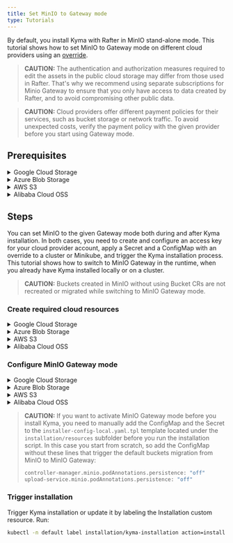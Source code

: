 ```yaml
---
title: Set MinIO to Gateway mode
type: Tutorials
---
```


By default, you install Kyma with Rafter in MinIO stand-alone mode. This tutorial shows how to set MinIO to Gateway mode on different cloud providers using an [override](/root/kyma/#configuration-helm-overrides-for-kyma-installation).

>**CAUTION:** The authentication and authorization measures required to edit the assets in the public cloud storage may differ from those used in Rafter. That's why we recommend using separate subscriptions for Minio Gateway to ensure that you only have access to data created by Rafter, and to avoid compromising other public data.

>**CAUTION:** Cloud providers offer different payment policies for their services, such as bucket storage or network traffic. To avoid unexpected costs, verify the payment policy with the given provider before you start using Gateway mode.

## Prerequisites

<div tabs name="prerequisites" group="gateway-mode">
  <details>
  <summary label="google-cloud-storage">
  Google Cloud Storage
  </summary>

- [kubectl](https://kubernetes.io/docs/tasks/tools/install-kubectl/)
- [gcloud](https://cloud.google.com/sdk/gcloud/)
- [Google Cloud Platform (GCP)](https://cloud.google.com) project

  </details>
  <details>
  <summary label="azure-blob-storage">
  Azure Blob Storage
  </summary>

- [kubectl](https://kubernetes.io/docs/tasks/tools/install-kubectl/)
- [Azure CLI](https://docs.microsoft.com/en-us/cli/azure)
- [Microsoft Azure](http://azure.com) subscription

  </details>
  <details>
  <summary label="aws-s3">
  AWS S3
  </summary>

>**CAUTION:** AWS S3 Gateway mode was only tested manually on Kyma 1.6. Currently, there is no automated pipeline for it in Kyma.

- [kubectl](https://kubernetes.io/docs/tasks/tools/install-kubectl/)
- [Amazon Web Services (AWS)](https://aws.amazon.com) account

  </details>
  <details>
  <summary label="alibaba-cloud-oss">
  Alibaba Cloud OSS
  </summary>

>**CAUTION:** Alibaba Cloud OSS Gateway mode was only tested manually on Kyma 1.6. Currently, there is no automated pipeline for it in Kyma.

- [kubectl](https://kubernetes.io/docs/tasks/tools/install-kubectl/)
- [Alibaba Cloud](https://alibabacloud.com) account

  </details>
</div>


## Steps

You can set MinIO to the given Gateway mode both during and after Kyma installation. In both cases, you need to create and configure an access key for your cloud provider account, apply a Secret and a ConfigMap with an override to a cluster or Minikube, and trigger the Kyma installation process. This tutorial shows how to switch to MinIO Gateway in the runtime, when you already have Kyma installed locally or on a cluster.

>**CAUTION:** Buckets created in MinIO without using Bucket CRs are not recreated or migrated while switching to MinIO Gateway mode.

### Create required cloud resources

<div tabs name="create-required-cloud-resources" group="gateway-mode">
  <details>
  <summary label="google-cloud-storage">
  Google Cloud Storage
  </summary>

Create a Google service account that has a private key and the **Storage Admin** role permissions. Follow these steps:

1. Run the `export {VARIABLE}={value}` command to set up the following environment variables, where:

    - **SA_NAME** is the name of the service account.
    - **SA_DISPLAY_NAME** is the display name of the service account.
    - **PROJECT** is the GCP project ID.
    - **SECRET_FILE** is the path to the private key.
    - **ROLE** is the **Storage Admin** role bound to the service account.

    Example:

    ```bash
    export SA_NAME=my-service-account
    export SA_DISPLAY_NAME=service-account
    export PROJECT=test-project-012345
    export SECRET_FILE=my-private-key-path
    export ROLE=roles/storage.admin
    ```

2. When you communicate with Google Cloud for the first time, set the context for your Google Cloud project. Run this command:

    ```bash
    gcloud config set project $PROJECT
    ```

3. Create a service account. Run:

    ```bash
    gcloud iam service-accounts create $SA_NAME --display-name $SA_DISPLAY_NAME
    ```

4. Add a policy binding for the **Storage Admin** role to the service account. Run:

    ```bash
    gcloud projects add-iam-policy-binding $PROJECT --member=serviceAccount:$SA_NAME@$PROJECT.iam.gserviceaccount.com --role=$ROLE
    ```

5. Create a private key for the service account:

    ```bash
    gcloud iam service-accounts keys create $SECRET_FILE --iam-account=$SA_NAME@$PROJECT.iam.gserviceaccount.com
    ```

6. Export the private key as an environment variable:

    ```bash
    export GCS_KEY_JSON=$(< "$SECRET_FILE" base64 | tr -d '\n')
    ```

  </details>
  <details>
  <summary label="azure-blob-storage">
  Azure Blob Storage
  </summary>

Create an Azure resource group and a storage account. Follow these steps:

1. Run the `export {VARIABLE}={value}` command to set up the following environment variables, where:

    - **AZ_ACCOUNT_NAME** is the name of the storage account.
    - **AZ_RESOURCE_GROUP** is the name of the resource group.
    - **AZ_RESOURCE_GROUP_LOCATION** is the location of the resource group.
    - **AZ_SUBSCRIPTION** is the ID of the Azure subscription.

    Example:

    ```bash
    export AZ_ACCOUNT_NAME=accountname
    export AZ_RESOURCE_GROUP=my-resource-group
    export AZ_RESOURCE_GROUP_LOCATION=westeurope
    export AZ_SUBSCRIPTION=123456-123456-123456-1234567
    ```

2. When you communicate with Microsoft Azure for the first time, log into your Azure account. Run this command:

    ```bash
    az login
    ```

3. Create a resource group. Run:

    ```bash
    az group create --name ${AZ_RESOURCE_GROUP} --location ${AZ_RESOURCE_GROUP_LOCATION} --subscription ${AZ_SUBSCRIPTION}
    ```

4. Create a storage account. Run:

    ```bash
    az storage account create --name ${AZ_ACCOUNT_NAME} --resource-group ${AZ_RESOURCE_GROUP} --subscription ${AZ_SUBSCRIPTION}
    ```

5. Export the access key as an environment variable:

    ```bash
    export AZ_ACCOUNT_KEY=$(az storage account keys list --account-name "${AZ_ACCOUNT_NAME}" --resource-group "${AZ_RESOURCE_GROUP}" --query "[?keyName=='key1'].value" --output tsv | base64)
    ```

  </details>
  <details>
  <summary label="aws-s3">
  AWS S3
  </summary>

Create an AWS access key for an IAM user. Follow these steps:

1. Access the [AWS Identity and Access Management console](https://console.aws.amazon.com/iam/).
2. In the left navigation panel, select **Users**.
3. Choose the user whose access keys you want to create, and select the **Security credentials** tab.
4. In the **Access keys** section, select **Create access key**.
5. Export the access and secret keys as environment variables:

    ```bash
    export AWS_ACCESS_KEY={your-access-ID}
    export AWS_SECRET_KEY={your-secret-key}
    ```

  </details>
  <details>
  <summary label="alibaba-cloud-oss">
  Alibaba Cloud OSS
  </summary>

Create an Alibaba Cloud access key for a user. Follow these steps:

1. Access the [Resource Access Management console](https://ram.console.aliyun.com).
2. In the left navigation panel, select **User**.
3. Choose the user whose access keys you want to create.
4. Click **Create AccessKey** in the **User AccessKey** section.
5. Export the access and secret keys as environment variables:

    ```bash
    export ALIBABA_ACCESS_KEY={your-access-ID}
    export ALIBABA_SECRET_KEY={your-secret-key}
    ```

  </details>
</div>

### Configure MinIO Gateway mode

<div tabs name="configure-minio-gateway-mode" group="gateway-mode">
  <details>
  <summary label="google-cloud-storage">
  Google Cloud Storage
  </summary>


Apply the following Secret and ConfigMap with an override to a cluster or Minikube. Run:

```bash
cat <<EOF | kubectl apply -f -
apiVersion: v1
kind: Secret
metadata:
  name: rafter-overrides
  namespace: kyma-installer
  labels:
    installer: overrides
    component: rafter
    kyma-project.io/installation: ""
type: Opaque
data:
  controller-manager.minio.gcsgateway.gcsKeyJson: "$GCS_KEY_JSON"
---
apiVersion: v1
kind: ConfigMap
metadata:
  name: rafter-overrides
  namespace: kyma-installer
  labels:
    installer: overrides
    component: rafter
    kyma-project.io/installation: ""
data:
  controller-manager.minio.persistence.enabled: "false"
  upload-service.minio.persistence.enabled: "false"
  controller-manager.minio.gcsgateway.enabled: "true"
  controller-manager.minio.gcsgateway.projectId: "$PROJECT"
  controller-manager.minio.DeploymentUpdate.type: RollingUpdate
  controller-manager.minio.DeploymentUpdate.maxSurge: "0"
  controller-manager.minio.DeploymentUpdate.maxUnavailable: "50%"
  controller-manager.minio.podAnnotations.persistence: "off"
  upload-service.minio.podAnnotations.persistence: "off"
EOF
```

  </details>
  <details>
  <summary label="azure-blob-storage">
  Azure Blob Storage
  </summary>

Apply the following Secret and ConfigMap with an override to a cluster or Minikube. Run:

```bash
cat <<EOF | kubectl apply -f -
apiVersion: v1
kind: Secret
metadata:
  name: rafter-overrides
  namespace: kyma-installer
  labels:
    installer: overrides
    component: rafter
    kyma-project.io/installation: ""
type: Opaque
data:
  controller-manager.minio.accessKey: "$(echo -n "${AZ_ACCOUNT_NAME}" | base64)"
  controller-manager.minio.secretKey: "${AZ_ACCOUNT_KEY}"
---
apiVersion: v1
kind: ConfigMap
metadata:
  name: rafter-overrides
  namespace: kyma-installer
  labels:
    installer: overrides
    component: rafter
    kyma-project.io/installation: ""
data:
  controller-manager.minio.persistence.enabled: "false"
  upload-service.minio.persistence.enabled: "false"
  controller-manager.minio.azuregateway.enabled: "true"
  controller-manager.minio.DeploymentUpdate.type: RollingUpdate
  controller-manager.minio.DeploymentUpdate.maxSurge: "0"
  controller-manager.minio.DeploymentUpdate.maxUnavailable: "50%"
  controller-manager.minio.podAnnotations.persistence: "off"
  upload-service.minio.podAnnotations.persistence: "off"
EOF
```

  </details>
  <details>
  <summary label="aws-s3">
  AWS S3
  </summary>

1. Export an AWS S3 service [endpoint](https://docs.aws.amazon.com/general/latest/gr/rande.html) as an environment variable:

    ```bash
    export AWS_SERVICE_ENDPOINT=https://{endpoint-address}
    ```

2. Apply the following Secret and ConfigMap with an override to a cluster or Minikube. Run:

```bash
cat <<EOF | kubectl apply -f -
apiVersion: v1
kind: Secret
metadata:
  name: rafter-overrides
  namespace: kyma-installer
  labels:
    installer: overrides
    component: rafter
    kyma-project.io/installation: ""
type: Opaque
data:
  controller-manager.minio.accessKey: "$(echo -n "${AWS_ACCESS_KEY}" | base64)"
  controller-manager.minio.secretKey: "$(echo -n "${AWS_SECRET_KEY}" | base64)"
---
apiVersion: v1
kind: ConfigMap
metadata:
  name: rafter-overrides
  namespace: kyma-installer
  labels:
    installer: overrides
    component: rafter
    kyma-project.io/installation: ""
data:
  controller-manager.minio.persistence.enabled: "false"
  upload-service.minio.persistence.enabled: "false"
  controller-manager.minio.s3gateway.enabled: "true"
  controller-manager.minio.s3gateway.serviceEndpoint: "${AWS_SERVICE_ENDPOINT}"
  controller-manager.minio.DeploymentUpdate.type: RollingUpdate
  controller-manager.minio.DeploymentUpdate.maxSurge: "0"
  controller-manager.minio.DeploymentUpdate.maxUnavailable: "50%"
  controller-manager.minio.podAnnotations.persistence: "off"
  upload-service.minio.podAnnotations.persistence: "off"
EOF
```

  </details>
  <details>
  <summary label="alibaba-cloud-oss">
  Alibaba Cloud OSS
  </summary>

1. Export an Alibaba OSS service [endpoint](https://www.alibabacloud.com/help/doc-detail/31837.htm) as an environment variable:

    ```bash
    export ALIBABA_SERVICE_ENDPOINT=https://{endpoint-address}
    ```

2. Apply the following Secret and ConfigMap with an override to a cluster or Minikube. Run:

```bash
cat <<EOF | kubectl apply -f -
apiVersion: v1
kind: Secret
metadata:
  name: rafter-overrides
  namespace: kyma-installer
  labels:
    installer: overrides
    component: rafter
    kyma-project.io/installation: ""
type: Opaque
data:
  controller-manager.minio.accessKey: "$(echo -n "${ALIBABA_ACCESS_KEY}" | base64)"
  controller-manager.minio.secretKey: "$(echo -n "${ALIBABA_SECRET_KEY}" | base64)"
---
apiVersion: v1
kind: ConfigMap
metadata:
  name: rafter-overrides
  namespace: kyma-installer
  labels:
    installer: overrides
    component: rafter
    kyma-project.io/installation: ""
data:
  controller-manager.minio.persistence.enabled: "false"
  upload-service.minio.persistence.enabled: "false"
  controller-manager.minio.ossgateway.enabled: "true"
  controller-manager.minio.ossgateway.endpointURL: "${ALIBABA_SERVICE_ENDPOINT}"
  controller-manager.minio.DeploymentUpdate.type: RollingUpdate
  controller-manager.minio.DeploymentUpdate.maxSurge: "0"
  controller-manager.minio.DeploymentUpdate.maxUnavailable: "50%"
  controller-manager.minio.podAnnotations.persistence: "off"
  upload-service.minio.podAnnotations.persistence: "off"
EOF
```

  </details>
</div>

> **CAUTION:** If you want to activate MinIO Gateway mode before you install Kyma, you need to manually add the ConfigMap and the Secret to the `installer-config-local.yaml.tpl` template located under the `installation/resources` subfolder before you run the installation script. In this case you start from scratch, so add the ConfigMap without these lines that trigger the default buckets migration from MinIO to MinIO Gateway:
>
> ```bash
> controller-manager.minio.podAnnotations.persistence: "off"
> upload-service.minio.podAnnotations.persistence: "off"
> ```

### Trigger installation

Trigger Kyma installation or update it by labeling the Installation custom resource. Run:

```bash
kubectl -n default label installation/kyma-installation action=install
```
